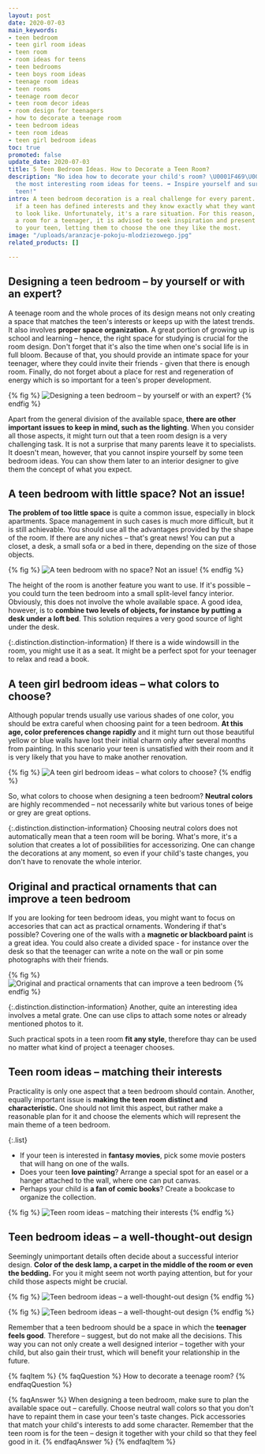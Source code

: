 ```yaml
---
layout: post
date: 2020-07-03
main_keywords:
- teen bedroom
- teen girl room ideas
- teen room
- room ideas for teens
- teen bedrooms
- teen boys room ideas
- teenage room ideas
- teen rooms
- teenage room decor
- teen room decor ideas
- room design for teenagers
- how to decorate a teenage room
- teen bedroom ideas
- teen room ideas
- teen girl bedroom ideas
toc: true
promoted: false
update_date: 2020-07-03
title: 5 Teen Bedroom Ideas. How to Decorate a Teen Room?
description: "No idea how to decorate your child's room? \U0001F469‍\U0001F466 Learn
  the most interesting room ideas for teens. ➡️ Inspire yourself and surprise your
  teen!"
intro: A teen bedroom decoration is a real challenge for every parent. It's easier
  if a teen has defined interests and they know exactly what they want their sanctuary
  to look like. Unfortunately, it's a rare situation. For this reason, when designing
  a room for a teenager, it is advised to seek inspiration and present several ideas
  to your teen, letting them to choose the one they like the most.
image: "/uploads/aranzacje-pokoju-mlodziezowego.jpg"
related_products: []

---
```

## Designing a teen bedroom – by yourself or with an expert?

A teenage room and the whole proces of its design means not only creating a space that matches the teen's interests or keeps up with the latest trends. It also involves **proper space organization.** A great portion of growing up is school and learning – hence, the right space for studying is crucial for the room design. Don't forget that it's also the time when one's social life is in full bloom. Because of that, you should provide an intimate space for your teenager, where they could invite their friends - given that there is enough room. Finally, do not forget about a place for rest and regeneration of energy which is so important for a teen's proper development.

{% fig %}
![Designing a teen bedroom – by yourself or with an expert?](/uploads/pokoj-mlodziezowy-nastolatki.jpg "Designing a teen bedroom – by yourself or with an expert?")
{% endfig %}

Apart from the general division of the available space, **there are other important issues to keep in mind, such as the lighting**. When you consider all those aspects, it might turn out that a teen room design is a very challenging task. It is not a surprise that many parents leave it to specialists. It doesn't mean, however, that you cannot inspire yourself by some teen bedroom ideas. You can show them later to an interior designer to give them the concept of what you expect.

## A teen bedroom with little space? Not an issue!

**The problem of too little space** is quite a common issue, especially in block apartments. Space management in such cases is much more difficult, but it is still achievable. You should use all the advantages provided by the shape of the room. If there are any niches – that's great news! You can put a closet, a desk, a small sofa or a bed in there, depending on the size of those objects.

{% fig %}
![A teen bedroom with no space? Not an issue!](/uploads/pokoj-dla-nastolatki.jpg "A teen bedroom with no space? Not an issue!")
{% endfig %}

The height of the room is another feature you want to use. If it's possible – you could turn the teen bedroom into a small split-level fancy interior. Obviously, this does not involve the whole available space. A good idea, however, is to **combine two levels of objects, for instance** **by putting** **a desk under a loft bed**. This solution requires a very good source of light under the desk.

{:.distinction.distinction-information}
If there is a wide windowsill in the room, you might use it as a seat. It might be a perfect spot for your teenager to relax and read a book.

## A teen girl bedroom ideas – what colors to choose?

Although popular trends usually use various shades of one color, you should be extra careful when choosing paint for a teen bedroom. **At this age, color preferences change rapidly** and it might turn out those beautiful yellow or blue walls have lost their initial charm only after several months from painting. In this scenario your teen is unsatisfied with their room and it is very likely that you have to make another renovation.

{% fig %}
![A teen girl bedroom ideas – what colors to choose?](/uploads/pokoj-dla-nastolatki-mlodziezowy.jpg "A teen girl bedroom ideas – what colors to choose?")
{% endfig %}

So, what colors to choose when designing a teen bedroom? **Neutral colors** are highly recommended – not necessarily white but various tones of beige or grey are great options.

{:.distinction.distinction-information}
Choosing neutral colors does not automatically mean that a teen room will be boring. What's more, it's a solution that creates a lot of possibilities for accessorizing. One can change the decorations at any moment, so even if your child's taste changes, you don't have to renovate the whole interior.

## Original and practical ornaments that can improve a teen bedroom

If you are looking for teen bedroom ideas, you might want to focus on accesories that can act as practical ornaments. Wondering if that's possible? Covering one of the walls with a **magnetic or blackboard paint** is a great idea. You could also create a divided space - for instance over the desk so that the teenager can write a note on the wall or pin some photographs with their friends.

{% fig %}
![Original and practical ornaments that can improve a teen bedroom](/uploads/pokoj-nastolatka.jpg "Original and practical ornaments that can improve a teen bedroom")
{% endfig %}

{:.distinction.distinction-information}
Another, quite an interesting idea involves a metal grate. One can use clips to attach some notes or already mentioned photos to it.

Such practical spots in a teen room **fit any style**, therefore thay can be used no matter what kind of project a teenager chooses.

## Teen room ideas – matching their interests

Practicality is only one aspect that a teen bedroom should contain. Another, equally important issue is **making the teen room distinct and characteristic.** One should not limit this aspect, but rather make a reasonable plan for it and choose the elements which will represent the main theme of a teen bedroom.

{:.list}
* If your teen is interested in **fantasy movies**, pick some movie posters that will hang on one of the walls.
* Does your teen **love painting**? Arrange a special spot for an easel or a hanger attached to the wall, where one can put canvas.
* Perhaps your child is **a fan of comic books**? Create a bookcase to organize the collection.

{% fig %}
![Teen room ideas – matching their interests](/uploads/pokoj-dla-dziecka.jpg "Teen room ideas – matching their interests")
{% endfig %}

## Teen bedroom ideas – a well-thought-out design

Seemingly unimportant details often decide about a successful interior design. **Color of the desk lamp, a carpet in the middle of the room or even the bedding.** For you it might seem not worth paying attention, but for your child those aspects might be crucial.

{% fig %}
![Teen bedroom ideas – a well-thought-out design](/uploads/projekt-pokoju-mlodziezowego.jpg "Teen bedroom ideas – a well-thought-out design")
{% endfig %}

{% fig %}
![Teen bedroom ideas – a well-thought-out design](/uploads/pokoj-nastolatki.jpg "Teen bedroom ideas – a well-thought-out design")
{% endfig %}

Remember that a teen bedroom should be a space in which the **teenager feels good**. Therefore – suggest, but do not make all the decisions. This way you can not only create a well designed interior – together with your child, but also gain their trust, which will benefit your relationship in the future.

{% faqItem %}
{% faqQuestion %}
How to decorate a teenage room?
{% endfaqQuestion %}

{% faqAnswer %}
When designing a teen bedroom, make sure to plan the available space out – carefully. Choose neutral wall colors so that you don't have to repaint them in case your teen's taste changes. Pick accessories that match your child's interests to add some character. Remember that the teen room is for the teen – design it together with your child so that they feel good in it.
{% endfaqAnswer %}
{% endfaqItem %}